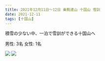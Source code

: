 ```yaml
---
title: 2021年12月11日〜12日 乗鞍連山 十国山 雪訓
date: 2021-12-11
tags: [十国山]
---
```


積雪の少ない中、一泊で雪訓ができる十国山へ

男性: 3名
女性: 1名

![](/2021/12/11/20211211/1.jpg)
![](/2021/12/11/20211211/2.jpg)
